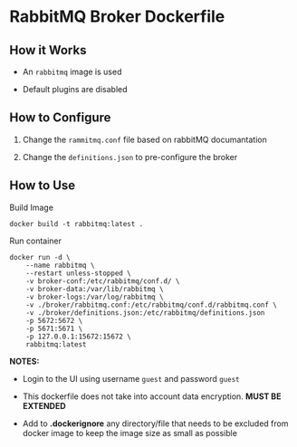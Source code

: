 # RabbitMQ Broker Dockerfile

## How it Works

- An `rabbitmq` image is used

- Default plugins are disabled

## How to Configure

1. Change the `rammitmq.conf` file based on rabbitMQ documantation

2. Change the `definitions.json` to pre-configure the broker

## How to Use

Build Image

```shell
docker build -t rabbitmq:latest .
```

Run container
```shell
docker run -d \
    --name rabbitmq \
    --restart unless-stopped \
    -v broker-conf:/etc/rabbitmq/conf.d/ \
    -v broker-data:/var/lib/rabbitmq \
    -v broker-logs:/var/log/rabbitmq \
    -v ./broker/rabbitmq.conf:/etc/rabbitmq/conf.d/rabbitmq.conf \
    -v ./broker/definitions.json:/etc/rabbitmq/definitions.json
    -p 5672:5672 \
    -p 5671:5671 \
    -p 127.0.0.1:15672:15672 \
    rabbitmq:latest
```

**NOTES:**

- Login to the UI using username `guest` and password `guest`

- This dockerfile does not take into account data encryption. **MUST BE EXTENDED**

- Add to **.dockerignore** any directory/file that needs to be excluded from docker image to keep the image size as small as possible
